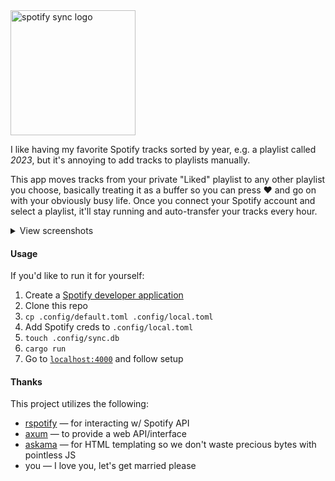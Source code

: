 <img src="https://github.com/zaknesler/spotify-sync/assets/7189795/60f2d659-9ff4-402e-ac64-0df820b0fa8d" alt="spotify sync logo" width="200">

I like having my favorite Spotify tracks sorted by year, e.g. a playlist called *2023*, but it's annoying to add tracks to playlists manually.

This app moves tracks from your private "Liked" playlist to any other playlist you choose, basically treating it as a buffer so you can press ❤️ and go on with your obviously busy life. Once you connect your Spotify account and select a playlist, it'll stay running and auto-transfer your tracks every hour.

<details>
  <summary>View screenshots</summary>

  <img src="https://github.com/zaknesler/spotify-sync/assets/7189795/8a65f9f3-2c60-47ed-92ed-7ed3b226f223" alt="app screenshot" width="350">
  <br>
  <img src="https://github.com/zaknesler/spotify-sync/assets/7189795/a3daec60-1ec9-4cfb-93a7-70a85afeebb6" alt="app screenshot" width="350">
</details>

#### Usage

If you'd like to run it for yourself:

1. Create a [Spotify developer application](https://developer.spotify.com/dashboard)
1. Clone this repo
1. `cp .config/default.toml .config/local.toml`
1. Add Spotify creds to `.config/local.toml`
1. `touch .config/sync.db`
1. `cargo run`
1. Go to [`localhost:4000`](http://localhost:4000) and follow setup

#### Thanks

This project utilizes the following:

- [rspotify](https://github.com/ramsayleung/rspotify) — for interacting w/ Spotify API
- [axum](https://github.com/tokio-rs/axum) — to provide a web API/interface
- [askama](https://github.com/djc/askama) — for HTML templating so we don't waste precious bytes with pointless JS
- you — I love you, let's get married please
